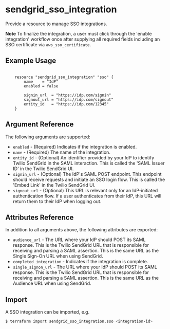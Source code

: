 # sendgrid_sso_integration

Provide a resource to manage SSO integrations.

**Note** To finalize the integration, a user must click through the 'enable integration'
workflow once after supplying all required fields including an SSO certificate via `aws_sso_certificate`.

## Example Usage

```hcl

	resource "sendgrid_sso_integration" "sso" {
		name    = "IdP"
		enabled = false

		signin_url  = "https://idp.com/signin"
		signout_url = "https://idp.com/signout"
		entity_id   = "https://idp.com/12345"
	}

```

## Argument Reference

The following arguments are supported:

* `enabled` - (Required) Indicates if the integration is enabled.
* `name` - (Required) The name of the integration.
* `entity_id` - (Optional) An identifier provided by your IdP to identify Twilio SendGrid in the SAML interaction.
					This is called the 'SAML Issuer ID' in the Twilio SendGrid UI.
* `signin_url` - (Optional) The IdP's SAML POST endpoint. This endpoint should receive requests
					and initiate an SSO login flow. This is called the 'Embed Link' in the Twilio SendGrid UI.
* `signout_url` - (Optional) This URL is relevant only for an IdP-initiated authentication flow.
					If a user authenticates from their IdP, this URL will return them to their IdP when logging out.

## Attributes Reference

In addition to all arguments above, the following attributes are exported:

* `audience_url` - The URL where your IdP should POST its SAML response.
					This is the Twilio SendGrid URL that is responsible for receiving and parsing a SAML assertion.
					This is the same URL as the Single Sign-On URL when using SendGrid.
* `completed_integration` - Indicates if the integration is complete.
* `single_signon_url` - The URL where your IdP should POST its SAML response.
					This is the Twilio SendGrid URL that is responsible for receiving and parsing a SAML assertion.
					This is the same URL as the Audience URL when using SendGrid.


## Import

A SSO integration can be imported, e.g.
```sh
$ terraform import sendgrid_sso_integration.sso <integration-id>
```
